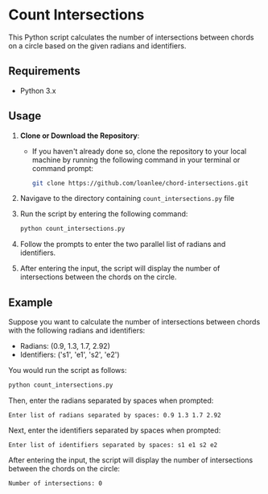 # Count Intersections

This Python script calculates the number of intersections between chords on a circle based on the given radians and identifiers.

## Requirements

- Python 3.x

## Usage

1. **Clone or Download the Repository**:
   - If you haven't already done so, clone the repository to your local machine by running the following command in your terminal or command prompt:

     ```bash
     git clone https://github.com/loanlee/chord-intersections.git
     ```

2. Navigave to the directory containing `count_intersections.py` file


3. Run the script by entering the following command:

    ```bash
    python count_intersections.py
    ```

4. Follow the prompts to enter the two parallel list of radians and identifiers.

5. After entering the input, the script will display the number of intersections between the chords on the circle.

## Example

Suppose you want to calculate the number of intersections between chords with the following radians and identifiers:

- Radians: (0.9, 1.3, 1.7, 2.92)
- Identifiers: ('s1', 'e1', 's2', 'e2')

You would run the script as follows:

```bash
python count_intersections.py
```

Then, enter the radians separated by spaces when prompted:

```
Enter list of radians separated by spaces: 0.9 1.3 1.7 2.92
```

Next, enter the identifiers separated by spaces when prompted:

```
Enter list of identifiers separated by spaces: s1 e1 s2 e2
```

After entering the input, the script will display the number of intersections between the chords on the circle:

```
Number of intersections: 0
```
